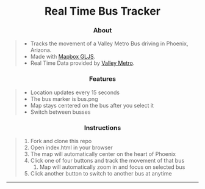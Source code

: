 # <div align="center">Real Time Bus Tracker</div>

### <div align="center">About</div>
> - Tracks the movement of a Valley Metro Bus driving in Phoenix, Arizona. 
> - Made with [Mapbox GLJS](https://www.mapbox.com/mapbox-gljs).
> - Real Time Data provided by [Valley Metro](https://app.mecatran.com/utw/ws/gtfsfeed/vehicles/valleymetro?apiKey=4f22263f69671d7f49726c3011333e527368211f&asJson=true).

### <div align="center">Features</div>
> - Location updates every 15 seconds
> - The bus marker is bus.png
> - Map stays centered on the bus after you select it
> - Switch between busses

### <div align="center">Instructions</div>
> 1. Fork and clone this repo
> 2. Open index.html in your browser
> 3. The map will automatically center on the heart of Phoenix
> 4. Click one of four buttons and track the movement of that bus
>       1. Map will automatically zoom in and focus on selected bus
> 5. Click another button to switch to another bus at anytime

***